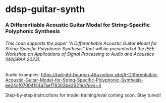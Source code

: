 # ddsp-guitar-synth

### A Differentiable Acoustic Guitar Model for String-Specific Polyphonic Synthesis

###### This code supports the paper "A Differentiable Acoustic Guitar Model for String-Specific Polyphonic Synthesis" that will be presented at the IEEE Workshop on Applications of Signal Processing to Audio and Acoustics (WASPAA 2023).

Audio examples:
https://twilight-bougon-45a.notion.site/A-Differentiable-Acoustic-Guitar-Model-for-String-Specific-Polyphonic-Synthesis-ee24cf07004f44a7aef78302be2621ea?pvs=4

Step-by-step instructions for model training/eval coming soon. Stay tuned!

